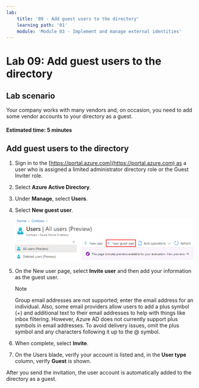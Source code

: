 ```yaml
---
lab:
    title: '09 - Add guest users to the directory'
    learning path: '01'
    module: 'Module 03 - Implement and manage external identities'
---
```


# Lab 09: Add guest users to the directory

## Lab scenario

Your company works with many vendors and, on occasion, you need to add some vendor accounts to your directory as a guest.

#### Estimated time: 5 minutes

## Add guest users to the directory

1. Sign in to the [https://portal.azure.com](https://portal.azure.com) as a user who is assigned a limited administrator directory role or the Guest Inviter role.

1. Select **Azure Active Directory**.

1. Under **Manage**, select **Users**.

1. Select **New guest user**.

    ![Screen image displaying the Users blade with the New guest user menu option selected](./media/lp1-mod3-new-guest-user-menu-selection.png)

1. On the New user page, select **Invite user** and then add your information as the guest user.

    > [!NOTE]
    > Group email addresses are not supported; enter the email address for an individual. Also, some email providers allow users to add a plus symbol (+) and additional text to their email addresses to help with things like inbox filtering. However, Azure AD does not currently support plus symbols in email addresses. To avoid delivery issues, omit the plus symbol and any characters following it up to the @ symbol.

1. When complete, select **Invite**.

1. On the Users blade, verify your account is listed and, in the **User type** column, verify **Guest** is shown.

After you send the invitation, the user account is automatically added to the directory as a guest.
